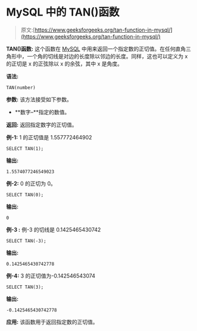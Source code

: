 # MySQL 中的 TAN()函数

> 原文:[https://www.geeksforgeeks.org/tan-function-in-mysql/](https://www.geeksforgeeks.org/tan-function-in-mysql/)

**TAN()函数:**
这个函数在 [MySQL](https://www.geeksforgeeks.org/sql-tutorial/) 中用来返回一个指定数的正切值。在任何直角三角形中，一个角的切线是对边的长度除以邻边的长度。同样，这也可以定义为 x 的正切是 x 的正弦除以 x 的余弦，其中 x 是角度。

**语法:**

```
TAN(number)
```

**参数:**
该方法接受如下参数。

*   **数字–**指定的数值。

**返回:**
返回指定数字的正切值。

**例-1:**
1 的正切值是 1.557772464902

```
SELECT TAN(1);
```

**输出:**

```
1.5574077246549023
```

**例-2:**
0 的正切为 0。

```
SELECT TAN(0);
```

**输出:**

```
0
```

**例-3 :**
例-3 的切线是 0.1425465430742

```
SELECT TAN(-3);
```

**输出:**

```
0.1425465430742778
```

**例-4:**
3 的正切值为-0.142546543074

```
SELECT TAN(3);
```

**输出:**

```
-0.1425465430742778
```

**应用:**
该函数用于返回指定数的正切值。